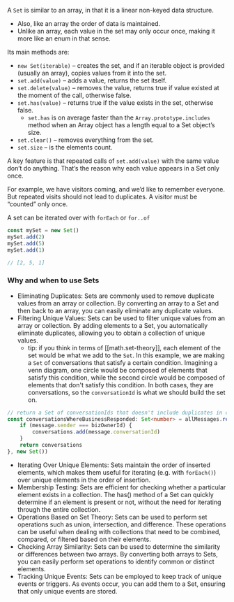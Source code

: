
A `Set` is similar to an array, in that it is a linear non-keyed data structure. 
- Also, like an array the order of data is maintained. 
- Unlike an array, each value in the set may only occur once, making it more like an enum in that sense.

Its main methods are:
- `new Set(iterable)` – creates the set, and if an iterable object is provided (usually an array), copies values from it into the set.
- `set.add(value)` – adds a value, returns the set itself.
- `set.delete(value)` – removes the value, returns true if value existed at the moment of the call, otherwise false.
- `set.has(value)` – returns true if the value exists in the set, otherwise false.
    - `set.has` is on average faster than the `Array.prototype.includes` method when an Array object has a length equal to a Set object’s size.
- `set.clear()` – removes everything from the set.
- `set.size` – is the elements count.

A key feature is that repeated calls of `set.add(value)` with the same value don’t do anything. That’s the reason why each value appears in a Set only once.

For example, we have visitors coming, and we’d like to remember everyone. But repeated visits should not lead to duplicates. A visitor must be “counted” only once.

A set can be iterated over with `forEach` or `for..of`

```js
const mySet = new Set()
mySet.add(2)
mySet.add(5)
mySet.add(1)

// [2, 5, 1]
```

### Why and when to use Sets
- Eliminating Duplicates: Sets are commonly used to remove duplicate values from an array or collection. By converting an array to a Set and then back to an array, you can easily eliminate any duplicate values.
- Filtering Unique Values: Sets can be used to filter unique values from an array or collection. By adding elements to a Set, you automatically eliminate duplicates, allowing you to obtain a collection of unique values.
    - tip: if you think in terms of [[math.set-theory]], each element of the set would be what we add to the `Set`. In this example, we are making a `Set` of conversations that satisfy a certain condition. Imagining a venn diagram, one circle would be composed of elements that satisfy this condition, while the second circle would be composed of elements that don't satisfy this condition. In both cases, they are conversations, so the `conversationId` is what we should build the set on.
```ts
// return a Set of conversationIds that doesn't include duplicates in cases where multiple messages are associated with a single conversationId
const conversationsWhereBusinessResponded: Set<number> = allMessages.reduce((conversations: Set<number>, message: Message) => {
    if (message.sender === bizOwnerId) {
        conversations.add(message.conversationId)
    }
    return conversations
}, new Set())
```
- Iterating Over Unique Elements: Sets maintain the order of inserted elements, which makes them useful for iterating (e.g. with `forEach()`) over unique elements in the order of insertion.
- Membership Testing: Sets are efficient for checking whether a particular element exists in a collection. The has() method of a Set can quickly determine if an element is present or not, without the need for iterating through the entire collection.
- Operations Based on Set Theory: Sets can be used to perform set operations such as union, intersection, and difference. These operations can be useful when dealing with collections that need to be combined, compared, or filtered based on their elements.
- Checking Array Similarity: Sets can be used to determine the similarity or differences between two arrays. By converting both arrays to Sets, you can easily perform set operations to identify common or distinct elements.
- Tracking Unique Events: Sets can be employed to keep track of unique events or triggers. As events occur, you can add them to a Set, ensuring that only unique events are stored.